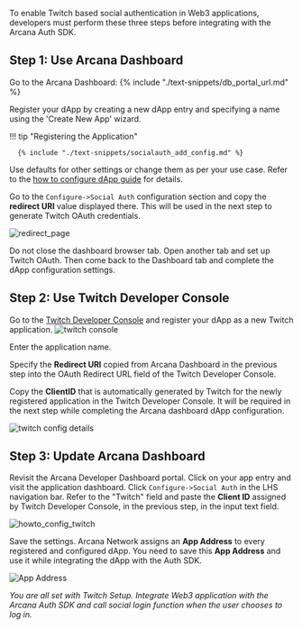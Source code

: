 To enable Twitch based social authentication in Web3 applications, developers must perform these three steps before integrating with the Arcana Auth SDK.

## Step 1: Use Arcana Dashboard

Go to the Arcana Dashboard: {% include "./text-snippets/db_portal_url.md" %}

Register your dApp by creating a new dApp entry and specifying a name using the 'Create New App' wizard. 

!!! tip "Registering the Application"
          
      {% include "./text-snippets/socialauth_add_config.md" %}

Use defaults for other settings or change them as per your use case. Refer to the [how to configure dApp guide]({{page.meta.arcana.root_rel_path}}/howto/config_dapp.md) for details.

Go to the `Configure->Social Auth` configuration section and copy the **redirect URI** value displayed there.   This will be used in the next step to generate Twitch OAuth credentials.

![redirect_page](/img/an_dApp_config_redirect_uri.png)

Do not close the dashboard browser tab. Open another tab and set up Twitch OAuth. Then come back to the Dashboard tab and complete the dApp configuration settings.

## Step 2: Use Twitch Developer Console

Go to the [Twitch Developer Console](https://dev.twitch.tv/login) and register your dApp as a new Twitch application. ![twitch console](/img/an_dApp_twitch_dev_console.png)

Enter the application name. 

Specify the **Redirect URI** copied from Arcana Dashboard in the previous step into the OAuth Redirect URL field of the Twitch Developer Console.

Copy the **ClientID** that is automatically generated by Twitch for the newly registered application in the Twitch Developer Console. It will be required in the next step while completing the Arcana dashboard dApp configuration.

![twitch config details](/img/an_dApp_twitch_dev_console_config_details.png)

## Step 3: Update Arcana Dashboard

Revisit the Arcana Developer Dashboard portal. Click on your app entry and visit the application dashboard. Click `Configure->Social Auth` in the LHS navigation bar. Refer to the "Twitch" field and paste the **Client ID** assigned by Twitch Developer Console, in the previous step, in the input text field. 

![howto_config_twitch](/img/an_dApp_twitch_config.png)

Save the settings. Arcana Network assigns an **App Address** to every registered and configured dApp. You need to save this **App Address** and use it while integrating the dApp with the Auth SDK.

![App Address](/img/an_db_appid.png)

*You are all set with Twitch Setup. Integrate Web3 application with the Arcana Auth SDK and call social login function when the user chooses to log in.*